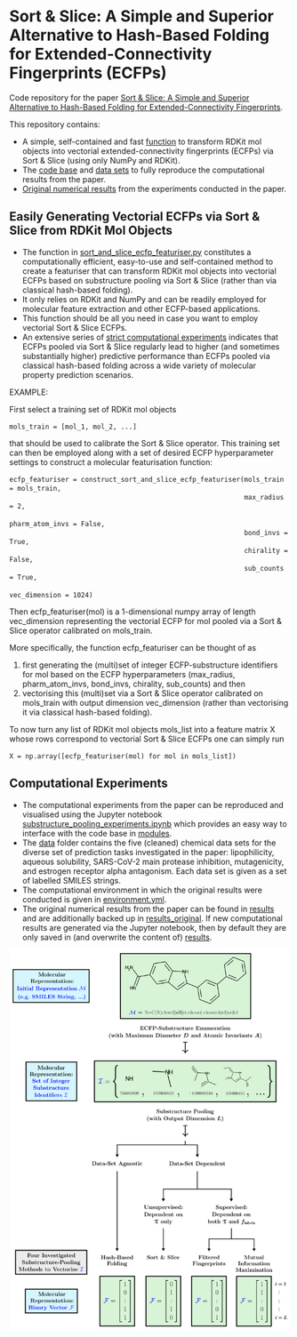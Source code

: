 # Sort & Slice: A Simple and Superior Alternative to Hash-Based Folding for Extended-Connectivity Fingerprints (ECFPs)

Code repository for the paper [Sort & Slice: A Simple and Superior Alternative to Hash-Based Folding for Extended-Connectivity Fingerprints](https://jcheminf.biomedcentral.com/articles/10.1186/s13321-024-00932-y).

This repository contains:

* A simple, self-contained and fast [function](sort_and_slice_ecfp_featuriser.py) to transform RDKit mol objects into vectorial extended-connectivity fingerprints (ECFPs) via Sort & Slice (using only NumPy and RDKit).
* The [code base](modules) and [data sets](data) to fully reproduce the computational results from the paper.
* [Original numerical results](results_original) from the experiments conducted in the paper.



## Easily Generating Vectorial ECFPs via Sort & Slice from RDKit Mol Objects

* The function in [sort_and_slice_ecfp_featuriser.py](sort_and_slice_ecfp_featuriser.py) constitutes a computationally efficient, easy-to-use and self-contained method to create a featuriser that can transform RDKit mol objects into vectorial ECFPs based on substructure pooling via Sort & Slice (rather than via classical hash-based folding).
* It only relies on RDKit and NumPy and can be readily employed for molecular feature extraction and other ECFP-based applications.
* This function should be all you need in case you want to employ vectorial Sort & Slice ECFPs.
* An extensive series of [strict computational experiments](https://arxiv.org/abs/2403.17954) indicates that ECFPs pooled via Sort & Slice regularly lead to higher (and sometimes substantially higher) predictive performance than ECFPs pooled via classical hash-based folding across a wide variety of molecular property prediction scenarios.


EXAMPLE:
    
First select a training set of RDKit mol objects 

    mols_train = [mol_1, mol_2, ...] 
    
that should be used to calibrate the Sort & Slice operator. This training set can then be employed along with a set of desired ECFP hyperparameter settings to construct a molecular featurisation function:
    
    ecfp_featuriser = construct_sort_and_slice_ecfp_featuriser(mols_train = mols_train, 
                                                               max_radius = 2, 
                                                               pharm_atom_invs = False, 
                                                               bond_invs = True, 
                                                               chirality = False, 
                                                               sub_counts = True, 
                                                               vec_dimension = 1024)
                                                               
Then ecfp_featuriser(mol) is a 1-dimensional numpy array of length vec_dimension representing the vectorial ECFP for mol pooled via a Sort & Slice operator calibrated on mols_train. 

More specifically, the function ecfp_featuriser can be thought of as

1. first generating the (multi)set of integer ECFP-substructure identifiers for mol based on the ECFP hyperparameters (max_radius, pharm_atom_invs, bond_invs, chirality, sub_counts) and then
2. vectorising this (multi)set via a Sort & Slice operator calibrated on mols_train with output dimension vec_dimension (rather than vectorising it via classical hash-based folding).

To now turn any list of RDKit mol objects mols_list into a feature matrix X whose rows correspond to vectorial Sort & Slice ECFPs one can simply run
    
    X = np.array([ecfp_featuriser(mol) for mol in mols_list])



## Computational Experiments

* The computational experiments from the paper can be reproduced and visualised using the Jupyter notebook [substructure_pooling_experiments.ipynb](substructure_pooling_experiments.ipynb) which provides an easy way to interface with the code base in [modules](modules).
* The [data](data) folder contains the five (cleaned) chemical data sets for the diverse set of prediction tasks investigated in the paper: lipophilicity, aqueous solubility, SARS-CoV-2 main protease inhibition, mutagenicity, and estrogen receptor alpha antagonism. Each data set is given as a set of labelled SMILES strings.
* The computational environment in which the original results were conducted is given in [environment.yml](environment.yml).
* The original numerical results from the paper can be found in [results](results) and are additionally backed up in [results_original](results_original). If new computational results are generated via the Jupyter notebook, then by default they are only saved in (and overwrite the content of) [results](results).

![Substructure Pooling Overview](/figures/sub_pool_methods_overview.png)

